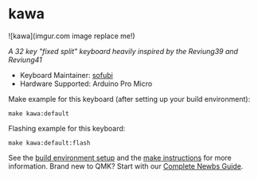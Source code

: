 # kawa

![kawa](imgur.com image replace me!)

*A 32 key "fixed split" keyboard heavily inspired by the Reviung39 and Reviung41*

* Keyboard Maintainer: [sofubi](https://github.com/sofubi)
* Hardware Supported: Arduino Pro Micro

Make example for this keyboard (after setting up your build environment):

    make kawa:default

Flashing example for this keyboard:

    make kawa:default:flash

See the [build environment setup](https://docs.qmk.fm/#/getting_started_build_tools) and the [make instructions](https://docs.qmk.fm/#/getting_started_make_guide) for more information. Brand new to QMK? Start with our [Complete Newbs Guide](https://docs.qmk.fm/#/newbs).